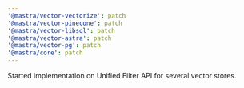 ```yaml
---
'@mastra/vector-vectorize': patch
'@mastra/vector-pinecone': patch
'@mastra/vector-libsql': patch
'@mastra/vector-astra': patch
'@mastra/vector-pg': patch
'@mastra/core': patch
---
```


Started implementation on Unified Filter API for several vector stores.
